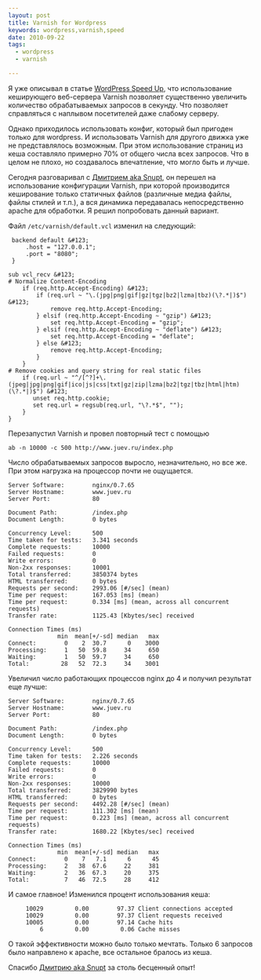 ```yaml
--- 
layout: post
title: Varnish for Wordpress
keywords: wordpress,varnish,speed
date: 2010-09-22
tags:
  - wordpress
  - varnish

---
```

Я уже описывал в статье <a href="/2010/09/10/wordpress-varnish/">WordPress Speed Up</a>, что использование кеширующего веб-сервера Varnish позволяет существенно увеличить количество обрабатываемых запросов в секунду. Что позволяет справляться с наплывом посетителей даже слабому серверу.

Однако приходилось использовать конфиг, который был пригоден только для wordpress. И использовать Varnish для другого движка уже не представлялось возможным. При этом использование страниц из кеша составляло примерно 70% от общего числа всех запросов. Что в целом не плохо, но создавалось впечатление, что могло быть и лучше.

Сегодня разговаривал с <a href="http://snupt.com/" rel="nofollow">Дмитрием aka Snupt</a>, он перешел на использование конфигурации Varnish, при которой производится кеширование только статичных файлов (различные медиа файлы, файлы стилей и т.п.), а вся динамика передавалась непосредственно apache для обработки. Я решил попробовать данный вариант.

Файл <code>/etc/varnish/default.vcl</code> изменил на следующий:

     backend default &#123;
         .host = "127.0.0.1";
         .port = "8080";
     }

    sub vcl_recv &#123;
    # Normalize Content-Encoding
        if (req.http.Accept-Encoding) &#123;
            if (req.url ~ "\.(jpg|png|gif|gz|tgz|bz2|lzma|tbz)(\?.*|)$") &#123;
                remove req.http.Accept-Encoding;
            } elsif (req.http.Accept-Encoding ~ "gzip") &#123;
                set req.http.Accept-Encoding = "gzip";
            } elsif (req.http.Accept-Encoding ~ "deflate") &#123;
                set req.http.Accept-Encoding = "deflate";
            } else &#123;
                remove req.http.Accept-Encoding;
            }
        }
    # Remove cookies and query string for real static files
        if (req.url ~ "^/[^?]+\.(jpeg|jpg|png|gif|ico|js|css|txt|gz|zip|lzma|bz2|tgz|tbz|html|htm)(\?.*|)$") &#123;
           unset req.http.cookie;
           set req.url = regsub(req.url, "\?.*$", "");
        }
    }

Перезапустил Varnish и провел повторный тест с помощью 

    ab -n 10000 -c 500 http://www.juev.ru/index.php

Число обрабатываемых запросов выросло, незначительно, но все же. При этом нагрузка на процессор почти не ощущается.

    Server Software:        nginx/0.7.65
    Server Hostname:        www.juev.ru
    Server Port:            80

    Document Path:          /index.php
    Document Length:        0 bytes

    Concurrency Level:      500
    Time taken for tests:   3.341 seconds
    Complete requests:      10000
    Failed requests:        0
    Write errors:           0
    Non-2xx responses:      10001
    Total transferred:      3850374 bytes
    HTML transferred:       0 bytes
    Requests per second:    2993.06 [#/sec] (mean)
    Time per request:       167.053 [ms] (mean)
    Time per request:       0.334 [ms] (mean, across all concurrent requests)
    Transfer rate:          1125.43 [Kbytes/sec] received

    Connection Times (ms)
                  min  mean[+/-sd] median   max
    Connect:        0    2  30.7      0    3000
    Processing:     1   50  59.8     34     650
    Waiting:        1   50  59.7     34     650
    Total:         28   52  72.3     34    3001

Увеличил число работающих процессов nginx до 4 и получил результат еще лучше:

    Server Software:        nginx/0.7.65
    Server Hostname:        www.juev.ru
    Server Port:            80

    Document Path:          /index.php
    Document Length:        0 bytes

    Concurrency Level:      500
    Time taken for tests:   2.226 seconds
    Complete requests:      10000
    Failed requests:        0
    Write errors:           0
    Non-2xx responses:      10000
    Total transferred:      3829990 bytes
    HTML transferred:       0 bytes
    Requests per second:    4492.28 [#/sec] (mean)
    Time per request:       111.302 [ms] (mean)
    Time per request:       0.223 [ms] (mean, across all concurrent requests)
    Transfer rate:          1680.22 [Kbytes/sec] received

    Connection Times (ms)
                  min  mean[+/-sd] median   max
    Connect:        0    7   7.1      6      45
    Processing:     2   38  67.6     22     381
    Waiting:        2   36  67.3     20     375
    Total:          7   46  72.5     28     412

И самое главное! Изменился процент использования кеша:

         10029         0.00        97.37 Client connections accepted
         10029         0.00        97.37 Client requests received
         10005         0.00        97.14 Cache hits
             6         0.00         0.06 Cache misses

О такой эффективности можно было только мечтать. Только 6 запросов было направлено к apache, все остальное бралось из кеша.

Спасибо <a href="http://snupt.com/" rel="nofollow">Дмитрию aka Snupt</a> за столь бесценный опыт!
